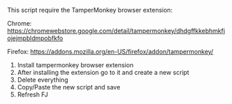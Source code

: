 This script require the TamperMonkey browser extension:

Chrome: <https://chromewebstore.google.com/detail/tampermonkey/dhdgffkkebhmkfjojejmpbldmpobfkfo>

Firefox: <https://addons.mozilla.org/en-US/firefox/addon/tampermonkey/>

1. Install tampermonkey browser extension
2. After installing the extension go to it and create a new script
3. Delete everything
4. Copy/Paste the new script and save
5. Refresh FJ
